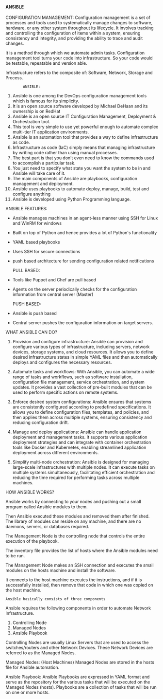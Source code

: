 ####				ANSIBLE	####
  CONFIGURATION MANAGEMENT:
Configuration management is a set of processes and tools used to systematically manage changes to software, hardware, or any other system throughout its lifecycle. It involves tracking and controlling the configuration of items within a system, ensuring consistency and integrity, and providing the ability to trace and audit changes.

It is a method through which we automate admin tasks. Configuration management tool turns your code into infrastructure. So your code would be testable, repeatable and version able.

Infrastructure refers to the composite of: Software, Network, Storage and Process.

			ANSIBLE:
1. Ansible is one among the DevOps configuration management tools which is famous for its simplicity.
2. It is an open source software developed by Michael DeHaan and its ownership is on RedHat
3. Ansible is an open source IT Configuration Management, Deployment & Orchestration tool.
4. This tool is very simple to use yet powerful enough to automate complex multi-tier IT application environments.
5. Ansible is an automation tool that provides a way to define infrastructure as code.
6. Infrastructure as code (IaC) simply means that managing infrastructure by writing code rather than using manual processes.
7. The best part is that you don’t even need to know the commands used to accomplish a particular task.
8. You just need to specify what state you want the system to be in and Ansible will take care of it.
9. The main components of Ansible are playbooks, configuration management and deployment.
10. Ansible uses playbooks to automate deploy, manage, build, test and configure anything
11. Ansible is developed using Python Programming language.



ANSIBLE FEATURES:
* Ansible manages machines in an agent-less manner using SSH for Linux and WinRM for windows
* Built on top of Python and hence provides a lot of Python's functionality
* YAML based playbooks
* Uses SSH for secure connections
* push based architecture for sending configuration related notifications

  PULL BASED:
* Tools like Puppet and Chef are pull based 
* Agents on the server periodically checks for the configuration information from central server (Master)
  
  PUSH BASED:
* Ansible is push based 
* Central server pushes the configuration information on target servers.


WHAT ANSIBLE CAN DO?
1. Provision and configure infrastructure: Ansible can provision and configure various types of infrastructure, including servers, network devices, storage systems, and cloud resources. It allows you to define desired infrastructure states in simple YAML files and then automatically deploys and configures the necessary resources.

2. Automate tasks and workflows: With Ansible, you can automate a wide range of tasks and workflows, such as software installation, configuration file management, service orchestration, and system updates. It provides a vast collection of pre-built modules that can be used to perform specific actions on remote systems.

3. Enforce desired system configurations: Ansible ensures that systems are consistently configured according to predefined specifications. It allows you to define configuration files, templates, and policies, and then applies them across multiple systems, ensuring consistency and reducing configuration drift.

4. Manage and deploy applications: Ansible can handle application deployment and management tasks. It supports various application deployment strategies and can integrate with container orchestration tools like Docker and Kubernetes, enabling streamlined application deployment across different environments.

5. Simplify multi-node orchestration: Ansible is designed for managing large-scale infrastructures with multiple nodes. It can execute tasks on multiple systems simultaneously, facilitating efficient orchestration and reducing the time required for performing tasks across multiple machines.

HOW ANSIBLE WORKS?

Ansible works by connecting to your nodes and pushing out a small program called Ansible modules to them.

Then Ansible executed these modules and removed them after finished. The library of modules can reside on any machine, and there are no daemons, servers, or databases required.

The Management Node is the controlling node that controls the entire execution of the playbook.

The inventory file provides the list of hosts where the Ansible modules need to be run.

The Management Node makes an SSH connection and executes the small modules on the hosts machine and install the software.

It connects to the host machine executes the instructions, and if it is successfully installed, then remove that code in which one was copied on the host machine.

`Ansible basically consists of three components`

Ansible requires the following components in order to automate Network Infrastructure.

1) Controlling Node
2) Managed Nodes
3) Ansible Playbook

Controlling Nodes are usually Linux Servers that are used to access the switches/routers and other Network Devices. These Network Devices are referred to as the Managed Nodes.

Managed Nodes: (Host Machines)
Managed Nodes are stored in the hosts file for Ansible automation.

Ansible Playbook:
Ansible Playbooks are expressed in YAML format and serve as the repository for the various tasks that will be executed on the Managed Nodes (hosts).
Playbooks are a collection of tasks that will be run on one or more hosts.

